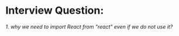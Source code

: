 # Interview Question:

###### 1. why we need to import React from "react" even if we do not use it?
###### 

